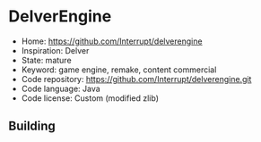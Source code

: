 # DelverEngine

- Home: https://github.com/Interrupt/delverengine
- Inspiration: Delver
- State: mature
- Keyword: game engine, remake, content commercial
- Code repository: https://github.com/Interrupt/delverengine.git
- Code language: Java
- Code license: Custom (modified zlib)

## Building
